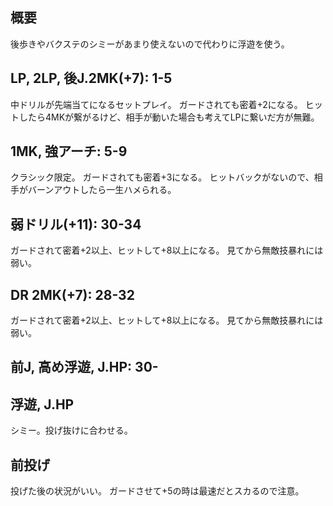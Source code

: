 ## 概要

後歩きやバクステのシミーがあまり使えないので代わりに浮遊を使う。

## LP, 2LP, 後J.2MK(+7): 1-5

中ドリルが先端当てになるセットプレイ。
ガードされても密着+2になる。
ヒットしたら4MKが繋がるけど、相手が動いた場合も考えてLPに繋いだ方が無難。

## 1MK, 強アーチ: 5-9

クラシック限定。
ガードされても密着+3になる。
ヒットバックがないので、相手がバーンアウトしたら一生ハメられる。

## 弱ドリル(+11): 30-34

ガードされて密着+2以上、ヒットして+8以上になる。
見てから無敵技暴れには弱い。

## DR 2MK(+7): 28-32

ガードされて密着+2以上、ヒットして+8以上になる。
見てから無敵技暴れには弱い。

## 前J, 高め浮遊, J.HP: 30-

## 浮遊, J.HP

シミー。投げ抜けに合わせる。

## 前投げ

投げた後の状況がいい。
ガードさせて+5の時は最速だとスカるので注意。
